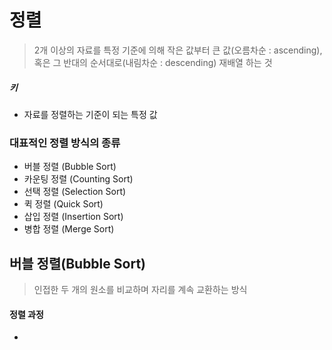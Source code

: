 # 정렬

> 2개 이상의 자료를 특정 기준에 의해 작은 값부터 큰 값(오름차순 : ascending), 혹은 그 반대의 순서대로(내림차순 : descending) 재배열 하는 것



##### 키

- 자료를 정렬하는 기준이 되는 특정 값



### 대표적인 정렬 방식의 종류

- 버블 정렬 (Bubble Sort)
- 카운팅 정렬 (Counting Sort)
- 선택 정렬 (Selection Sort)
- 퀵 정렬 (Quick Sort)
- 삽입 정렬 (Insertion Sort)
- 병합 정렬 (Merge Sort)



## 버블 정렬(Bubble Sort)

> 인접한 두 개의 원소를 비교하며 자리를 계속 교환하는 방식

#### 정렬 과정

- 